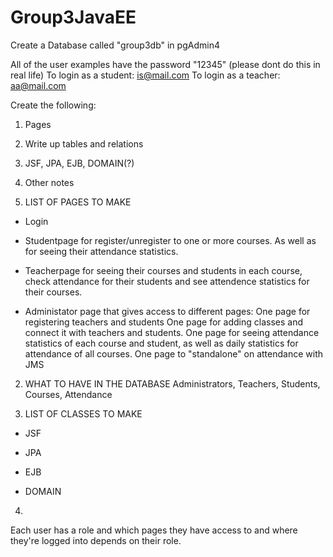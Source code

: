 # Group3JavaEE

Create a Database called "group3db" in pgAdmin4

All of the user examples have the password "12345" (please dont do this in real life)
To login as a student: is@mail.com
To login as a teacher: aa@mail.com



Create the following:

1. Pages
2. Write up tables and relations
3. JSF, JPA, EJB, DOMAIN(?)
4. Other notes


1. LIST OF PAGES TO MAKE

* Login

* Studentpage for register/unregister to one or more courses. As well as for seeing their attendance
statistics.

* Teacherpage for seeing their courses and students in each course, check attendance for their students
and see attendence statistics for their courses.

* Administator page that gives access to different pages:
    One page for registering teachers and students
    One page for adding classes and connect it with teachers and students.
    One page for seeing attendance statistics of each course and student, as well as daily
    statistics for attendance of all courses.
    One page to "standalone" on attendance with JMS

2. WHAT TO HAVE IN THE DATABASE
Administrators, Teachers, Students, Courses, Attendance

3. LIST OF CLASSES TO MAKE

* JSF


* JPA

* EJB

* DOMAIN


4.
Each user has a role and which pages they have access to and where they're logged into depends on their
role.
